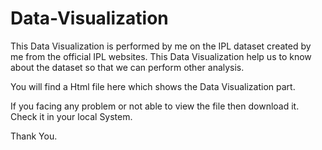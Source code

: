 # Data-Visualization
This Data Visualization is performed by me on the IPL dataset created by me from the official IPL websites. This Data Visualization help us to know about the dataset so that we can perform other analysis.

You will find a Html file here which shows the Data Visualization part.



If you facing any problem or not able to view the file then download it.
Check it in your local System.


Thank You.
